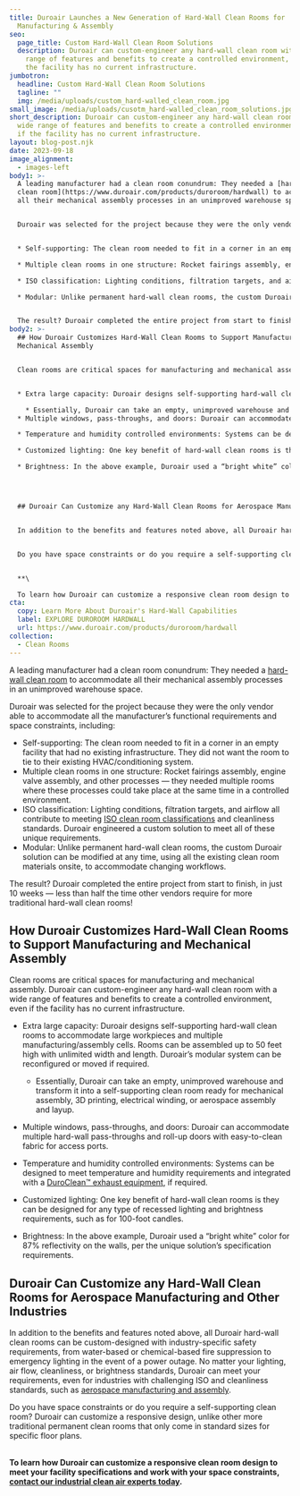 ```yaml
---
title: Duroair Launches a New Generation of Hard-Wall Clean Rooms for
  Manufacturing & Assembly
seo:
  page_title: Custom Hard-Wall Clean Room Solutions
  description: Duroair can custom-engineer any hard-wall clean room with a wide
    range of features and benefits to create a controlled environment, even if
    the facility has no current infrastructure.
jumbotron:
  headline: Custom Hard-Wall Clean Room Solutions
  tagline: ""
  img: /media/uploads/custom_hard-walled_clean_room.jpg
small_image: /media/uploads/cusotm_hard-walled_clean_room_solutions.jpg
short_description: Duroair can custom-engineer any hard-wall clean room with a
  wide range of features and benefits to create a controlled environment, even
  if the facility has no current infrastructure.
layout: blog-post.njk
date: 2023-09-18
image_alignment:
  - images-left
body1: >-
  A leading manufacturer had a clean room conundrum: They needed a [hard-wall
  clean room](https://www.duroair.com/products/duroroom/hardwall) to accommodate
  all their mechanical assembly processes in an unimproved warehouse space.


  Duroair was selected for the project because they were the only vendor able to accommodate all the manufacturer’s functional requirements and space constraints, including:


  * Self-supporting: The clean room needed to fit in a corner in an empty facility that had no existing infrastructure. They did not want the room to tie to their existing HVAC/conditioning system.

  * Multiple clean rooms in one structure: Rocket fairings assembly, engine valve assembly, and other processes — they needed multiple rooms where these processes could take place at the same time in a controlled environment.

  * ISO classification: Lighting conditions, filtration targets, and airflow all contribute to meeting [ISO clean room classifications](https://www.duroair.com/blog/quick-guide-iso-cleanroom-classifications) and cleanliness standards. Duroair engineered a custom solution to meet all of these unique requirements.

  * Modular: Unlike permanent hard-wall clean rooms, the custom Duroair solution can be modified at any time, using all the existing clean room materials onsite, to accommodate changing workflows.


  The result? Duroair completed the entire project from start to finish, in just 10 weeks — less than half the time other vendors require for more traditional hard-wall clean rooms!
body2: >-
  ## How Duroair Customizes Hard-Wall Clean Rooms to Support Manufacturing and
  Mechanical Assembly


  Clean rooms are critical spaces for manufacturing and mechanical assembly. Duroair can custom-engineer any hard-wall clean room with a wide range of features and benefits to create a controlled environment, even if the facility has no current infrastructure.


  * Extra large capacity: Duroair designs self-supporting hard-wall clean rooms to accommodate large workpieces and multiple manufacturing/assembly cells. Rooms can be assembled up to 50 feet high with unlimited width and length. Duroair’s modular system can be reconfigured or moved if required.

    * Essentially, Duroair can take an empty, unimproved warehouse and transform it into a self-supporting clean room ready for mechanical assembly, 3D printing, electrical winding, or aerospace assembly and layup.
  * Multiple windows, pass-throughs, and doors: Duroair can accommodate multiple hard-wall pass-throughs and roll-up doors with easy-to-clean fabric for access ports.

  * Temperature and humidity controlled environments: Systems can be designed to meet temperature and humidity requirements and integrated with a [DuroClean™ exhaust equipment](https://www.duroair.com/products/duroclean), if required.

  * Customized lighting: One key benefit of hard-wall clean rooms is they can be designed for any type of recessed lighting and brightness requirements, such as for 100-foot candles.

  * Brightness: In the above example, Duroair used a “bright white” color for 87% reflectivity on the walls, per the unique solution’s specification requirements.




  ## Duroair Can Customize any Hard-Wall Clean Rooms for Aerospace Manufacturing and Other Industries


  In addition to the benefits and features noted above, all Duroair hard-wall clean rooms can be custom-designed with industry-specific safety requirements, from water-based or chemical-based fire suppression to emergency lighting in the event of a power outage. No matter your lighting, air flow, cleanliness, or brightness standards, Duroair can meet your requirements, even for industries with challenging ISO and cleanliness standards, such as [aerospace manufacturing and assembly](https://www.duroair.com/industries/aerospace-aviation).


  Do you have space constraints or do you require a self-supporting clean room? Duroair can customize a responsive design, unlike other more traditional permanent clean rooms that only come in standard sizes for specific floor plans.


  **\

  To learn how Duroair can customize a responsive clean room design to meet your facility specifications and work with your space constraints, [contact our industrial clean air experts today](https://www.duroair.com/request-for-quote/).**
cta:
  copy: Learn More About Duroair's Hard-Wall Capabilities
  label: EXPLORE DUROROOM HARDWALL
  url: https://www.duroair.com/products/duroroom/hardwall
collection:
  - Clean Rooms
---
```

A leading manufacturer had a clean room conundrum: They needed a [hard-wall clean room](https://www.duroair.com/products/duroroom/hardwall) to accommodate all their mechanical assembly processes in an unimproved warehouse space.

Duroair was selected for the project because they were the only vendor able to accommodate all the manufacturer’s functional requirements and space constraints, including:

* Self-supporting: The clean room needed to fit in a corner in an empty facility that had no existing infrastructure. They did not want the room to tie to their existing HVAC/conditioning system.
* Multiple clean rooms in one structure: Rocket fairings assembly, engine valve assembly, and other processes — they needed multiple rooms where these processes could take place at the same time in a controlled environment.
* ISO classification: Lighting conditions, filtration targets, and airflow all contribute to meeting [ISO clean room classifications](https://www.duroair.com/blog/quick-guide-iso-cleanroom-classifications) and cleanliness standards. Duroair engineered a custom solution to meet all of these unique requirements.
* Modular: Unlike permanent hard-wall clean rooms, the custom Duroair solution can be modified at any time, using all the existing clean room materials onsite, to accommodate changing workflows.

The result? Duroair completed the entire project from start to finish, in just 10 weeks — less than half the time other vendors require for more traditional hard-wall clean rooms!

## How Duroair Customizes Hard-Wall Clean Rooms to Support Manufacturing and Mechanical Assembly

Clean rooms are critical spaces for manufacturing and mechanical assembly. Duroair can custom-engineer any hard-wall clean room with a wide range of features and benefits to create a controlled environment, even if the facility has no current infrastructure.

* Extra large capacity: Duroair designs self-supporting hard-wall clean rooms to accommodate large workpieces and multiple manufacturing/assembly cells. Rooms can be assembled up to 50 feet high with unlimited width and length. Duroair’s modular system can be reconfigured or moved if required.

  * Essentially, Duroair can take an empty, unimproved warehouse and transform it into a self-supporting clean room ready for mechanical assembly, 3D printing, electrical winding, or aerospace assembly and layup.
* Multiple windows, pass-throughs, and doors: Duroair can accommodate multiple hard-wall pass-throughs and roll-up doors with easy-to-clean fabric for access ports. 
* Temperature and humidity controlled environments: Systems can be designed to meet temperature and humidity requirements and integrated with a [DuroClean™ exhaust equipment](https://www.duroair.com/products/duroclean), if required.
* Customized lighting: One key benefit of hard-wall clean rooms is they can be designed for any type of recessed lighting and brightness requirements, such as for 100-foot candles. 
* Brightness: In the above example, Duroair used a “bright white” color for 87% reflectivity on the walls, per the unique solution’s specification requirements.

## Duroair Can Customize any Hard-Wall Clean Rooms for Aerospace Manufacturing and Other Industries

In addition to the benefits and features noted above, all Duroair hard-wall clean rooms can be custom-designed with industry-specific safety requirements, from water-based or chemical-based fire suppression to emergency lighting in the event of a power outage. No matter your lighting, air flow, cleanliness, or brightness standards, Duroair can meet your requirements, even for industries with challenging ISO and cleanliness standards, such as [aerospace manufacturing and assembly](https://www.duroair.com/industries/aerospace-aviation).

Do you have space constraints or do you require a self-supporting clean room? Duroair can customize a responsive design, unlike other more traditional permanent clean rooms that only come in standard sizes for specific floor plans.

**\
To learn how Duroair can customize a responsive clean room design to meet your facility specifications and work with your space constraints, [contact our industrial clean air experts today](https://www.duroair.com/request-for-quote/).**